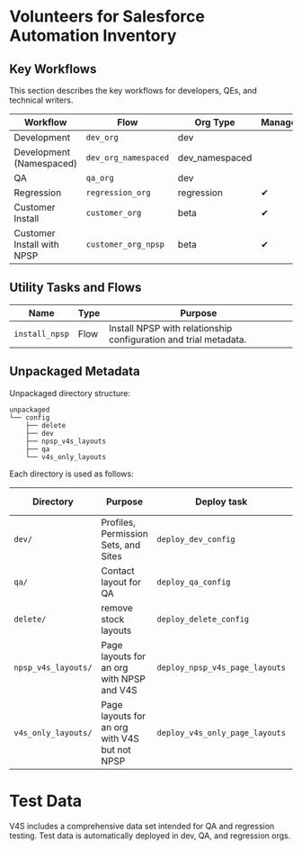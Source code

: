 # Volunteers for Salesforce Automation Inventory

## Key Workflows

This section describes the key workflows for developers, QEs, and technical
writers.

| Workflow                   | Flow                 | Org Type       | Managed | Namespace       | NPSP |
| -------------------------- | -------------------- | -------------- | ------- | --------------- | ---- |
| Development                | `dev_org`            | dev            |         |                 |      |
| Development (Namespaced)   | `dev_org_namespaced` | dev_namespaced |         | `GW_Volunteers` |      |
| QA                         | `qa_org`             | dev            |         |                 |      |
| Regression                 | `regression_org`     | regression     | ✔       |                 |      |
| Customer Install           | `customer_org`       | beta           | ✔       |                 |      |
| Customer Install with NPSP | `customer_org_npsp`  | beta           | ✔       |                 | ✔    |

## Utility Tasks and Flows

| Name           | Type | Purpose                                                          |
| -------------- | ---- | ---------------------------------------------------------------- |
| `install_npsp` | Flow | Install NPSP with relationship configuration and trial metadata. |


## Unpackaged Metadata

Unpackaged directory structure:

```
unpackaged
└── config
    ├── delete
    ├── dev
    ├── npsp_v4s_layouts
    ├── qa
    └── v4s_only_layouts
```

Each directory is used as follows:

| Directory           | Purpose                                       | Deploy task                    | Retrieve task |
| ------------------- | --------------------------------------------- | ------------------------------ | ------------- |
| `dev/`              | Profiles, Permission Sets, and Sites          | `deploy_dev_config`            |               |
| `qa/`               | Contact layout for QA                         | `deploy_qa_config`             |               |
| `delete/`           | remove stock layouts                          | `deploy_delete_config`         |               |
| `npsp_v4s_layouts/` | Page layouts for an org with NPSP and V4S     | `deploy_npsp_v4s_page_layouts` |               |
| `v4s_only_layouts/` | Page layouts for an org with V4S but not NPSP | `deploy_v4s_only_page_layouts` |               |

# Test Data

V4S includes a comprehensive data set intended for QA and regression testing. Test data is automatically deployed in dev, QA, and regression orgs.
